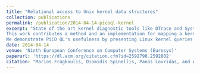 ```yaml
---
title: "Relational access to Unix kernel data structures"
collection: publications
permalink: /publication/2014-04-14-picoql-kernel
excerpt: "State of the art kernel diagnostic tools like DTrace and Systemtap provide a procedural interface for expressing analysis tasks. We argue that a relational interface to kernel data structures can offer complementary benefits for kernel diagnostics.
This work contributes a method and an implementation for mapping a kernel's data structures to a relational interface. The Pico COllections Query Library (PiCO QL) Linux kernel module uses a domain specific language to define a relational representation of accessible Linux kernel data structures, a parser to analyze the definitions, and a compiler to implement an SQL interface to the data structures. It then evaluates queries written in SQL against the kernel's data structures. PiCO QL queries are interactive and type safe. Unlike SystemTap and DTrace, PiCO QL is less intrusive because it does not require kernel instrumentation; instead it hooks to existing kernel data structures through the module's source code. PiCO QL imposes no overhead when idle and needs only access to the kernel data structures that contain relevant information for answering the input queries.
We demonstrate PiCO QL's usefulness by presenting Linux kernel queries that provide meaningful custom views of system resources and pinpoint issues, such as security vulnerabilities and performance problems."
date: 2014-04-14
venue: 'Ninth European Conference on Computer Systems (Eurosys)'
paperurl: 'https://dl.acm.org/citation.cfm?id=2592798.2592802'
citation: "Marios Fragkoulis, Diomidis Spinellis, Panos Louridas, and Angelos Bilas. (2014). &quot;Relational access to Unix kernel data structures.&quot; Ninth European Conference on Computer Systems (Eurosys' 14). pages 1-14. Amsterdam, Netherlands. ACM."
---
```


